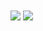 
<img align="center" src="https://github-readme-stats.vercel.app/api?username=largonarco&show_icons=true"/>






<img align="center" style="flex:1" src="https://github-readme-stats.vercel.app/api/top-langs/?username=largonarco&layout=compact"/>





